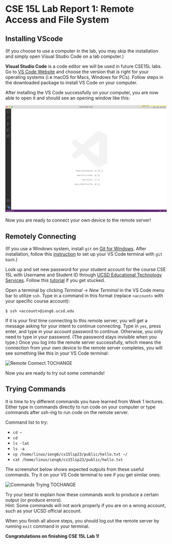 # CSE 15L Lab Report 1: Remote Access and File System
## Installing VScode
(If you choose to use a computer in the lab, you may skip the installation and simply open Visual Studio Code on a lab computer.) 

**Visual Studio Code** is a code editor we will be used in future CSE15L labs. Go to [VS Code Website](https://code.visualstudio.com/) and choose the version that is right for your operating systems (i.e macOS for Macs, Windows for PCs). Follow steps in the downloaded package to install VS Code on your computer.

After installing the VS Code successfully on your computer, you are now able to open it and should see an opening window like this:

![VS Code Screenshot](lab1_vscode_sc.png)

Now you are ready to connect your own device to the remote server!

## Remotely Connecting
(If you use a Windows system, install `git` on [Git for Windows](https://gitforwindows.org/). After installation, follow this [instruction](https://stackoverflow.com/questions/42606837/how-do-i-use-bash-on-windows-from-the-visual-studio-code-integrated-terminal/50527994#50527994) to set up your VS Code terminal with `git bash`.)

Look up and set new password for your student account for the course CSE 15L with Username and Student ID through [UCSD Educational Technology Services](https://sdacs.ucsd.edu/~icc/index.php). Follow this [tutorial](https://docs.google.com/document/d/1hs7CyQeh-MdUfM9uv99i8tqfneos6Y8bDU0uhn1wqho/edit) if you get stucked.

Open a terminal by clicking *Terminal* -> *New Terminal* in the VS Code menu bar to utilize `ssh`. Type in a command in this format (replace `<account>` with your specific course account):
```
$ ssh <account>@ieng6.ucsd.edu
```
If it is your first time connecting to this remote server, you will get a message asking for your intent to continue connecting. Type in `yes`, press enter, and type in your account password to continue. Otherwise, you only need to type in your password. (The password stays invisible when you type.) Once you log into the remote server successfully, which means the connection from your own device to the remote server completes, you will see something like this in your VS Code terminal:

![Remote Connect TOCHANGE](https://i.imgur.com/SzSMIwS.png)

Now you are ready to try out some commands!

## Trying Commands 
It is time to try different commands you have learned from Week 1 lectures. Either type in commands directly to run code on your computer or type commands after ssh-ing to run code on the remote server. 

Command list to try:
- `cd ~`
- `cd`
- `ls -lat`
- `ls -a`
-  `cp /home/linux/ieng6/cs15lsp23/public/hello.txt ~/`
-  `cat /home/linux/ieng6/cs15lsp23/public/hello.txt`

The screenshot below shows expected outputs from these useful commands. Try it on your VS Code terminal to see if you get similar ones: 

![Commands Trying TOCHANGE](https://i.imgur.com/HCUs5ET.png)

Try your best to explain how these commands work to produce a certain output (or produce errors). \
Hint: Some commands will not work properly if you are on a wrong account, such as your UCSD official account.

When you finish all above steps, you should log out the remote server by running `exit` command in your terminal.

**Congratulations on finishing CSE 15L Lab 1!**
